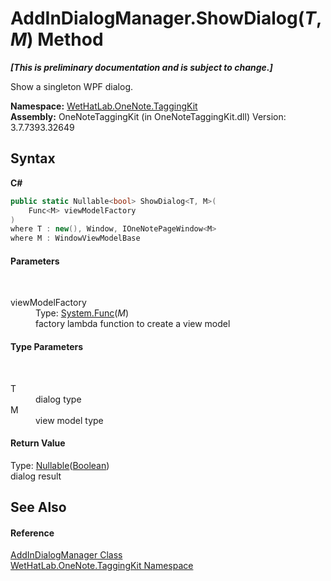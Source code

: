 # AddInDialogManager.ShowDialog(*T*, *M*) Method 
 _**\[This is preliminary documentation and is subject to change.\]**_

Show a singleton WPF dialog.

**Namespace:**&nbsp;<a href="4e00c8ac-fc03-0e6d-d2fd-b2c7565a9aa0.md">WetHatLab.OneNote.TaggingKit</a><br />**Assembly:**&nbsp;OneNoteTaggingKit (in OneNoteTaggingKit.dll) Version: 3.7.7393.32649

## Syntax

**C#**<br />
``` C#
public static Nullable<bool> ShowDialog<T, M>(
	Func<M> viewModelFactory
)
where T : new(), Window, IOneNotePageWindow<M>
where M : WindowViewModelBase

```


#### Parameters
&nbsp;<dl><dt>viewModelFactory</dt><dd>Type: <a href="http://msdn2.microsoft.com/en-us/library/bb534960" target="_blank">System.Func</a>(*M*)<br />factory lambda function to create a view model</dd></dl>

#### Type Parameters
&nbsp;<dl><dt>T</dt><dd>dialog type</dd><dt>M</dt><dd>view model type</dd></dl>

#### Return Value
Type: <a href="http://msdn2.microsoft.com/en-us/library/b3h38hb0" target="_blank">Nullable</a>(<a href="http://msdn2.microsoft.com/en-us/library/a28wyd50" target="_blank">Boolean</a>)<br />dialog result

## See Also


#### Reference
<a href="3677c315-7cc4-81c8-ab0d-36166e85c632.md">AddInDialogManager Class</a><br /><a href="4e00c8ac-fc03-0e6d-d2fd-b2c7565a9aa0.md">WetHatLab.OneNote.TaggingKit Namespace</a><br />